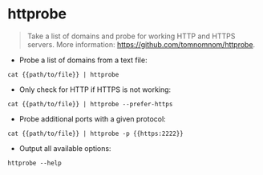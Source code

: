 # httprobe

> Take a list of domains and probe for working HTTP and HTTPS servers.
> More information: <https://github.com/tomnomnom/httprobe>.

- Probe a list of domains from a text file:

`cat {{path/to/file}} | httprobe`

- Only check for HTTP if HTTPS is not working:

`cat {{path/to/file}} | httprobe --prefer-https`

- Probe additional ports with a given protocol:

`cat {{path/to/file}} | httprobe -p {{https:2222}}`

- Output all available options:

`httprobe --help`

